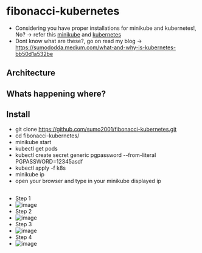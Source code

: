 # fibonacci-kubernetes
- Considering you have proper installations for minikube and kubernetes!, No? -> refer this [minikube](https://minikube.sigs.k8s.io/docs/start/) and [kubernetes](https://kubernetes.io/docs/tasks/tools/)
- Dont know what are these?, go on read my blog -> https://sumododda.medium.com/what-and-why-is-kubernetes-bb50d1a532be
## Architecture

## Whats happening where?
## Install
- git clone https://github.com/sumo2001/fibonacci-kubernetes.git
- cd fibonacci-kubernetes/
- minikube start
- kubectl get pods
- kubectl create secret generic pgpassword --from-literal PGPASSWORD=12345asdf
- kubectl apply -f k8s
- minikube ip
- open your browser and type in your minikube displayed ip
## 
- Step 1 
- ![image](https://user-images.githubusercontent.com/51809378/162624718-f39c531a-120a-4715-a5ca-c039b495bb1c.png)
- Step 2
- ![image](https://user-images.githubusercontent.com/51809378/162625093-6c8218db-466f-4d6f-8595-1738bdbba39f.png)
- Step 3
- ![image](https://user-images.githubusercontent.com/51809378/162625216-75bb28d5-ce14-406e-8562-6ed91a19a07e.png)
- Step 4
- ![image](https://user-images.githubusercontent.com/51809378/162625422-a2d5ed16-856c-40ec-adc9-2a0f172947ef.png)





